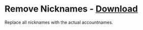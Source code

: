 # Remove Nicknames - [Download](https://raw.githubusercontent.com/mwittrien/BetterDiscordAddons/master/Plugins/RemoveNicknames/RemoveNicknames.plugin.js)

Replace all nicknames with the actual accountnames.
